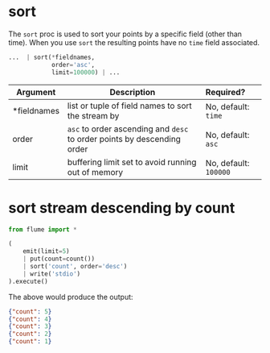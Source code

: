 # sort

The `sort` proc is used to sort your points by a specific field (other than
time). When you use `sort` the resulting points have no `time` field
associated.

```python
...  | sort(*fieldnames,
            order='asc',
            limit=100000) | ...
```

Argument    | Description                                                             | Required?
----------- | ----------------------------------------------------------------------- | :---------
*fieldnames | list or tuple of field names to sort the stream by                      | No, default: `time`
order       | `asc` to order ascending and `desc` to order points by descending order | No, default: `asc`
limit       | buffering limit set to avoid running out of memory                      | No, default: `100000`

# sort stream descending by count

```python
from flume import *

(
    emit(limit=5)
    | put(count=count())
    | sort('count', order='desc')
    | write('stdio')
).execute()
```

The above would produce the output:

```json
{"count": 5}
{"count": 4}
{"count": 3}
{"count": 2}
{"count": 1}
```
